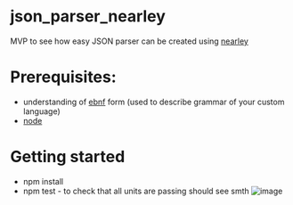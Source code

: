 # json_parser_nearley
MVP to see how easy JSON parser can be created using [nearley](https://nearley.js.org/)

# Prerequisites:
* understanding of [ebnf](https://en.wikipedia.org/wiki/Extended_Backus%E2%80%93Naur_form) form (used to describe grammar of your custom language)
* [node](https://nodejs.dev/)

# Getting started
* npm install
* npm test - to check that all units are passing
should see smth ![image](https://user-images.githubusercontent.com/19594637/180640252-f9390716-51f9-4a8c-a6c4-bf37270d04a0.png)
